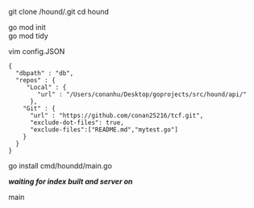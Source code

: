 git clone /hound/.git
cd hound

go mod init  
go mod tidy

vim config.JSON
```
{
  "dbpath" : "db",
  "repos" : {
     "Local" : {
        "url" : "/Users/conanhu/Desktop/goprojects/src/hound/api/"
      },
    "Git" : {
      "url" : "https://github.com/conan25216/tcf.git",
      "exclude-dot-files": true,
      "exclude-files":["README.md","mytest.go"]
    }
  }
}
```
go install cmd/houndd/main.go

***waiting for index built and server on***

main
